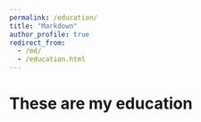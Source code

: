 ```yaml
---
permalink: /education/
title: "Markdown"
author_profile: true
redirect_from: 
  - /md/
  - /education.html
---
```

<h1>These are my education</h>